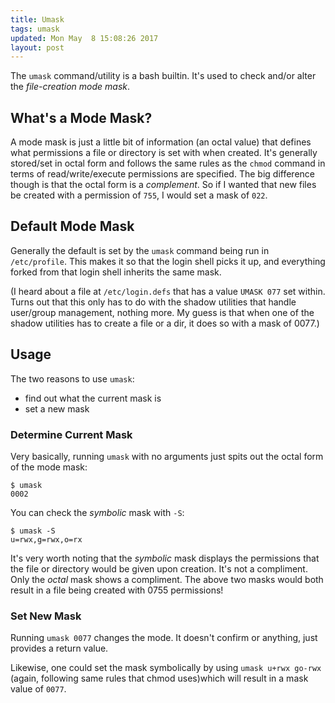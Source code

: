 ```yaml
---
title: Umask
tags: umask
updated: Mon May  8 15:08:26 2017
layout: post
---
```


The `umask` command/utility is a bash builtin. It's used to check and/or alter the _file-creation mode mask_. 

## What's a Mode Mask?

A mode mask is just a little bit of information (an octal value) that defines what permissions a file or directory is set with when created. It's generally stored/set in octal form and follows the same rules as the `chmod` command in terms of read/write/execute permissions are specified. The big difference though is that the octal form is a _complement_. So if I wanted that new files be created with a permission of `755`, I would set a mask of `022`. 

## Default Mode Mask

Generally the default is set by the `umask` command being run in `/etc/profile`. This makes it so that the login shell picks it up, and everything forked from that login shell inherits the same mask. 

(I heard about a file at `/etc/login.defs` that has a value `UMASK 077` set within. Turns out that this only has to do with the shadow utilities that handle user/group management, nothing more. My guess is that when one of the shadow utilities has to create a file or a dir, it does so with a mask of 0077.)

## Usage

The two reasons to use `umask`: 

* find out what the current mask is
* set a new mask

### Determine Current Mask

Very basically, running `umask` with no arguments just spits out the octal form of the mode mask: 

~~~
$ umask
0002
~~~

You can check the _symbolic_ mask with `-S`: 

~~~
$ umask -S
u=rwx,g=rwx,o=rx
~~~

It's very worth noting that the _symbolic_ mask displays the permissions that the file or directory would be given upon creation. It's not a compliment. Only the _octal_ mask shows a compliment. The above two masks would both result in a file being created with 0755 permissions! 

### Set New Mask

Running `umask 0077` changes the mode. It doesn't confirm or anything, just provides a return value. 

Likewise, one could set the mask symbolically by using `umask u+rwx go-rwx` (again, following same rules that chmod uses)which will result in a mask value of `0077`. 


